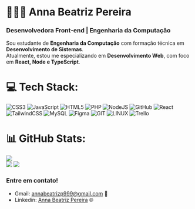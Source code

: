# 👩🏻‍💻 Anna Beatriz Pereira  

### Desenvolvedora Front-end | Engenharia da Computação  
Sou estudante de **Engenharia da Computação** com formação técnica em **Desenvolvimento de Sistemas**.  
Atualmente, estou me especializando em **Desenvolvimento Web**, com foco em **React, Node e TypeScript**.  

# 💻 Tech Stack:
![CSS3](https://img.shields.io/badge/css3-%231572B6.svg?style=for-the-badge&logo=css3&logoColor=white) ![JavaScript](https://img.shields.io/badge/javascript-%23323330.svg?style=for-the-badge&logo=javascript&logoColor=%23F7DF1E) ![HTML5](https://img.shields.io/badge/html5-%23E34F26.svg?style=for-the-badge&logo=html5&logoColor=white) ![PHP](https://img.shields.io/badge/php-%23777BB4.svg?style=for-the-badge&logo=php&logoColor=white) ![NodeJS](https://img.shields.io/badge/node.js-6DA55F?style=for-the-badge&logo=node.js&logoColor=white) ![GitHub](https://img.shields.io/badge/GitHub-%23121011.svg?style=for-the-badge&logo=github&logoColor=white) ![React](https://img.shields.io/badge/react-%2320232a.svg?style=for-the-badge&logo=react&logoColor=%2361DAFB) ![TailwindCSS](https://img.shields.io/badge/tailwindcss-%2338B2AC.svg?style=for-the-badge&logo=tailwind-css&logoColor=white) ![MySQL](https://img.shields.io/badge/mysql-%2300f.svg?style=for-the-badge&logo=mysql&logoColor=white) 	![Figma](https://img.shields.io/badge/figma-%23F24E1E.svg?style=for-the-badge&logo=figma&logoColor=white) ![GIT](https://img.shields.io/badge/Git-fc6d26?style=for-the-badge&logo=git&logoColor=white) ![LINUX](https://img.shields.io/badge/Linux-FCC624?style=for-the-badge&logo=linux&logoColor=black) ![Trello](https://img.shields.io/badge/Trello-%23026AA7.svg?style=for-the-badge&logo=Trello&logoColor=white)

# 📊 GitHub Stats:
![](https://github-readme-streak-stats.herokuapp.com/?user=annabeatrizpereira&theme=bear&hide_border=false)<br/>
![](https://github-readme-stats.vercel.app/api/top-langs/?username=annabeatrizpereira&theme=bear&hide_border=false&include_all_commits=true&count_private=false&layout=compact)
[![](https://visitcount.itsvg.in/api?id=annabeatrizpereira&icon=0&color=0)](https://visitcount.itsvg.in)

### Entre em contato!
- Gmail: annabeatrizp999@gmail.com 📧
- Linkedin: <a href="https://www.linkedin.com/in/anna-beatriz-pereira-9686b0233/">Anna Beatriz Pereira</a> 🌐 <br>

<!-- Proudly created with GPRM ( https://gprm.itsvg.in ) -->
